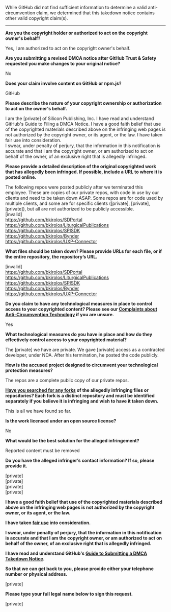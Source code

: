 While GitHub did not find sufficient information to determine a valid anti-circumvention claim, we determined that this takedown notice contains other valid copyright claim(s).

---

**Are you the copyright holder or authorized to act on the copyright owner's behalf?**

Yes, I am authorized to act on the copyright owner's behalf.

**Are you submitting a revised DMCA notice after GitHub Trust & Safety requested you make changes to your original notice?**

No

**Does your claim involve content on GitHub or npm.js?**

GitHub

**Please describe the nature of your copyright ownership or authorization to act on the owner's behalf.**

I am the [private] of Silicon Publishing, Inc. I have read and understand GitHub's Guide to Filing a DMCA Notice. I have a good faith belief that use of the copyrighted materials described above on the infringing web pages is not authorized by the copyright owner, or its agent, or the law. I have taken fair use into consideration.  
I swear, under penalty of perjury, that the information in this notification is accurate and that I am the copyright owner, or am authorized to act on behalf of the owner, of an exclusive right that is allegedly infringed.

**Please provide a detailed description of the original copyrighted work that has allegedly been infringed. If possible, include a URL to where it is posted online.**

The following repos were posted publicly after we terminated this employee. These are copies of our private repos, with code in use by our clients and need to be taken down ASAP. Some repos are for code used by multiple clients, and some are for specific clients ([private], [private], [private]), but all are not authorized to be publicly accessible.  
[invalid]  
https://github.com/bkirolos/SDPortal  
https://github.com/bkirolos/LiturgicalPublications  
https://github.com/bkirolos/SPISDK  
https://github.com/bkirolos/Bynder  
https://github.com/bkirolos/UXP-Connector

**What files should be taken down? Please provide URLs for each file, or if the entire repository, the repository’s URL.**

[invalid]  
https://github.com/bkirolos/SDPortal  
https://github.com/bkirolos/LiturgicalPublications  
https://github.com/bkirolos/SPISDK  
https://github.com/bkirolos/Bynder  
https://github.com/bkirolos/UXP-Connector

**Do you claim to have any technological measures in place to control access to your copyrighted content? Please see our <a href="https://docs.github.com/articles/guide-to-submitting-a-dmca-takedown-notice#complaints-about-anti-circumvention-technology">Complaints about Anti-Circumvention Technology</a> if you are unsure.**

Yes

**What technological measures do you have in place and how do they effectively control access to your copyrighted material?**

The [private] we have are private. We gave [private] access as a contracted developer, under NDA. After his termination, he posted the code publicly.

**How is the accused project designed to circumvent your technological protection measures?**

The repos are a complete public copy of our private repos.

**<a href="https://docs.github.com/articles/dmca-takedown-policy#b-what-about-forks-or-whats-a-fork">Have you searched for any forks</a> of the allegedly infringing files or repositories? Each fork is a distinct repository and must be identified separately if you believe it is infringing and wish to have it taken down.**

This is all we have found so far.

**Is the work licensed under an open source license?**

No

**What would be the best solution for the alleged infringement?**

Reported content must be removed

**Do you have the alleged infringer’s contact information? If so, please provide it.**

[private]  
[private]  
[private]  
[private]  

**I have a good faith belief that use of the copyrighted materials described above on the infringing web pages is not authorized by the copyright owner, or its agent, or the law.**

**I have taken <a href="https://www.lumendatabase.org/topics/22">fair use</a> into consideration.**

**I swear, under penalty of perjury, that the information in this notification is accurate and that I am the copyright owner, or am authorized to act on behalf of the owner, of an exclusive right that is allegedly infringed.**

**I have read and understand GitHub's <a href="https://docs.github.com/articles/guide-to-submitting-a-dmca-takedown-notice/">Guide to Submitting a DMCA Takedown Notice</a>.**

**So that we can get back to you, please provide either your telephone number or physical address.**

[private]  

**Please type your full legal name below to sign this request.**

[private]  
